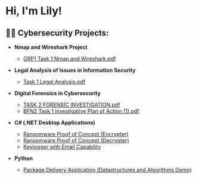<h1>Hi, I'm Lily! 

<h2>👩‍💻 Cybersecurity Projects:</h2>

- <b>Nmap and Wireshark Project</b>
  - [GRP1 Task 1 Nmap and Wireshark.pdf](https://github.com/user-attachments/files/18542101/GRP1.Task.1.Nmap.and.Wireshark.pdf)

- <b> Legal Analysis of Issues in Information Security</b>
  - [Task 1 Legal Analysis.pdf](https://github.com/user-attachments/files/18542167/Task.1.Legal.Analysis.pdf)
- <b>Digital Forensics in Cybersecurity</b>
  - [TASK 2 FORENSIC INVESTIGATION.pdf](https://github.com/user-attachments/files/18542237/TASK.2.FORENSIC.INVESTIGATION.pdf)
  - [BFN2 Task 1 Investigative Plan of Action (1).pdf](https://github.com/user-attachments/files/18542257/BFN2.Task.1.Investigative.Plan.of.Action.1.pdf)
- <b>C# (.NET Desktop Applications)</b>
  - [Ransomware Proof of Concept (Encrypter)](https://github.com/joshmadakor1/EncrypterPOC)
  - [Ransomware Proof of Concept (Decrypter)](https://github.com/joshmadakor1/DecrypterPOC)
  - [Keylogger with Email Capability](https://github.com/joshmadakor1/Key-Logger-With-Email)
- <b>Python</b>
  - [Package Delivery Application (Datastructures and Algorithms Demo)](https://github.com/joshmadakor1/Package-Delivery-Pathfinding-Algorithm)

